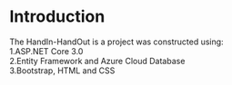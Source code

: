 # Introduction

The HandIn-HandOut is a project was constructed using:<br>
1.ASP.NET Core 3.0<br>
2.Entity Framework and Azure Cloud Database<br>
3.Bootstrap, HTML and CSS<br>

